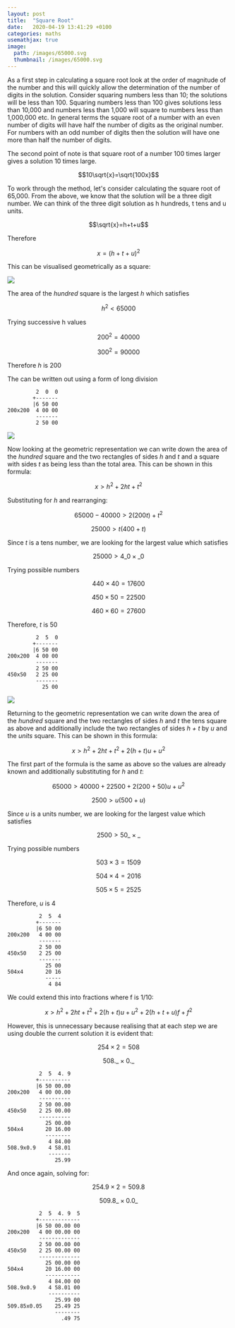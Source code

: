 ```yaml
---
layout: post
title:  "Square Root"
date:   2020-04-19 13:41:29 +0100
categories: maths
usemathjax: true
image:
  path: /images/65000.svg
  thumbnail: /images/65000.svg
---
```

As a first step in calculating a square root look at the order of magnitude of the number and this will quickly allow the determination of the number of digits in the solution. Consider squaring numbers less than 10; the solutions will be less than 100. Squaring numbers less than 100 gives solutions less than 10,000 and numbers less than 1,000 will square to numbers less than 1,000,000 etc. In general terms the square root of a number with an even number of digits will have half the number of digits as the original number. For numbers with an odd number of digits then the solution will have one more than half the number of digits.

The second point of note is that square root of a number 100 times larger gives a solution 10 times large.

$$10\sqrt{x}=\sqrt{100x}$$

To work through the method, let's consider calculating the square root of 65,000. From the above, we know that the solution will be a three digit number. We can think of the three digit solution as h hundreds, t tens and u units.

$$\sqrt{x}=h+t+u$$

Therefore

$$x=(h+t+u)^2$$

This can be visualised geometrically as a square:

![](/images/square3.svg)

The area of the *hundred* square is the largest *h* which satisfies

$$h^2<65000$$

Trying successive h values

$$200^2=40000$$

$$300^2=90000$$

Therefore *h* is 200

The can be written out using a form of long division

             2  0  0
            +-------
            |6 50 00
    200x200  4 00 00
             -------
             2 50 00

![](/images/square2.svg)

Now looking at the geometric representation we can write down the area of the *hundred* square and the two rectangles of sides *h* and *t* and a square with sides *t* as being less than the total area. This can be shown in this formula:

$$x>h^2+2ht+t^2$$

Substituting for *h* and rearranging:

$$65000-40000>2(200t)+t^2$$

$$25000>t(400+t)$$

Since *t* is a tens number, we are looking for the largest value which satisfies

$$25000>4\_0\times \_0$$

Trying possible numbers

$$440\times 40=17600$$

$$450\times 50=22500$$

$$460\times 60=27600$$

Therefore, *t* is 50

             2  5  0
            +-------
            |6 50 00
    200x200  4 00 00
             -------
             2 50 00
    450x50   2 25 00
             -------
               25 00

![](/images/sqaure.svg)

Returning to the geometric representation we can write down the area of the *hundred* square and the two rectangles of sides *h* and *t* the tens square as above and additionally include the two rectangles of sides *h + t* by *u* and the *units* square. This can be shown in this formula:

$$x>h^2+2ht+t^2+2(h+t)u+u^2$$

The first part of the formula is the same as above so the values are already known and additionally substituting for *h* and *t*:

$$65000>40000+22500+2(200+50)u+u^2$$

$$2500>u(500+u)$$

Since *u* is a units number, we are looking for the largest value which satisfies

$$2500>50\_\times \_$$

Trying possible numbers

$$503\times 3=1509$$

$$504\times 4=2016$$

$$505\times 5=2525$$

Therefore, *u* is 4

              2  5  4
             +-------
             |6 50 00
    200x200   4 00 00
              -------
              2 50 00
    450x50    2 25 00
              -------
                25 00
    504x4       20 16
                -----
                 4 84

We could extend this into fractions where f is 1/10:


$$x>h^2+2ht+t^2+2(h+t)u+u^2+2(h+t+u)f+f^2$$

However, this is unnecessary because realising that at each step we are using double the current solution it is evident that:

$$254\times 2=508$$

$$508.\_\times 0.\_$$

              2  5  4. 9
             +----------
             |6 50 00.00
    200x200   4 00 00.00
              ----------
              2 50 00.00
    450x50    2 25 00.00
              ----------
                25 00.00
    504x4       20 16.00
                --------
                 4 84.00
    508.9x0.9    4 58.01
                 -------
                   25.99

And once again, solving for:

$$254.9\times 2=509.8$$

$$509.8\_\times 0.0\_$$

              2  5  4. 9  5
             +-------------
             |6 50 00.00 00
    200x200   4 00 00.00 00
              -------------
              2 50 00.00 00
    450x50    2 25 00.00 00
              -------------
                25 00.00 00
    504x4       20 16.00 00
                -----------
                 4 84.00 00
    508.9x0.9    4 58.01 00
                 ----------
                   25.99 00
    509.85x0.05    25.49 25
                   --------
                     .49 75
